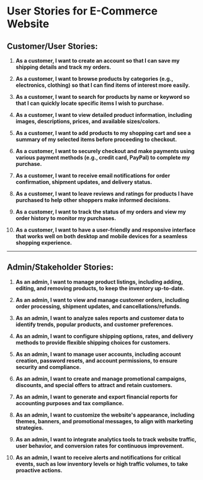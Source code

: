 # User Stories for E-Commerce Website

## Customer/User Stories:

1. **As a customer, I want to create an account so that I can save my shipping details and track my orders.**
   
2. **As a customer, I want to browse products by categories (e.g., electronics, clothing) so that I can find items of interest more easily.**
   
3. **As a customer, I want to search for products by name or keyword so that I can quickly locate specific items I wish to purchase.**
   
4. **As a customer, I want to view detailed product information, including images, descriptions, prices, and available sizes/colors.**
   
5. **As a customer, I want to add products to my shopping cart and see a summary of my selected items before proceeding to checkout.**
   
6. **As a customer, I want to securely checkout and make payments using various payment methods (e.g., credit card, PayPal) to complete my purchase.**
   
7. **As a customer, I want to receive email notifications for order confirmation, shipment updates, and delivery status.**
   
8. **As a customer, I want to leave reviews and ratings for products I have purchased to help other shoppers make informed decisions.**
   
9. **As a customer, I want to track the status of my orders and view my order history to monitor my purchases.**
   
10. **As a customer, I want to have a user-friendly and responsive interface that works well on both desktop and mobile devices for a seamless shopping experience.**

---

## Admin/Stakeholder Stories:

1. **As an admin, I want to manage product listings, including adding, editing, and removing products, to keep the inventory up-to-date.**
   
2. **As an admin, I want to view and manage customer orders, including order processing, shipment updates, and cancellations/refunds.**
   
3. **As an admin, I want to analyze sales reports and customer data to identify trends, popular products, and customer preferences.**
   
4. **As an admin, I want to configure shipping options, rates, and delivery methods to provide flexible shipping choices for customers.**
   
5. **As an admin, I want to manage user accounts, including account creation, password resets, and account permissions, to ensure security and compliance.**
   
6. **As an admin, I want to create and manage promotional campaigns, discounts, and special offers to attract and retain customers.**
   
7. **As an admin, I want to generate and export financial reports for accounting purposes and tax compliance.**
   
8. **As an admin, I want to customize the website's appearance, including themes, banners, and promotional messages, to align with marketing strategies.**
   
9. **As an admin, I want to integrate analytics tools to track website traffic, user behavior, and conversion rates for continuous improvement.**
   
10. **As an admin, I want to receive alerts and notifications for critical events, such as low inventory levels or high traffic volumes, to take proactive actions.**
